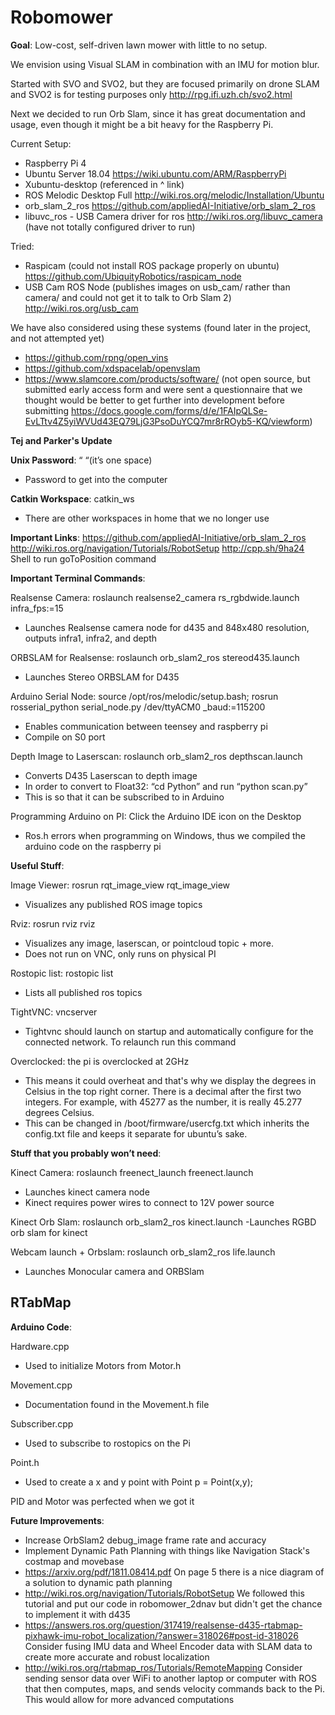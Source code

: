 # Robomower
**Goal**: Low-cost, self-driven lawn mower with little to no setup.

We envision using Visual SLAM in combination with an IMU for motion blur.

Started with SVO and SVO2, but they are focused primarily on drone SLAM and SVO2 is for testing purposes only http://rpg.ifi.uzh.ch/svo2.html


Next we decided to run Orb Slam, since it has great documentation and usage, even though it might be a bit heavy for the Raspberry Pi.

Current Setup:
- Raspberry Pi 4
- Ubuntu Server 18.04 https://wiki.ubuntu.com/ARM/RaspberryPi
- Xubuntu-desktop (referenced in ^ link)
- ROS Melodic Desktop Full http://wiki.ros.org/melodic/Installation/Ubuntu
- orb_slam_2_ros https://github.com/appliedAI-Initiative/orb_slam_2_ros 
- libuvc_ros - USB Camera driver for ros http://wiki.ros.org/libuvc_camera (have not totally configured driver to run)

Tried:
- Raspicam (could not install ROS package properly on ubuntu) https://github.com/UbiquityRobotics/raspicam_node
- USB Cam ROS Node (publishes images on usb_cam/ rather than camera/ and could not get it to talk to Orb Slam 2) http://wiki.ros.org/usb_cam

We have also considered using these systems (found later in the project, and not attempted yet)
- https://github.com/rpng/open_vins
- https://github.com/xdspacelab/openvslam
- https://www.slamcore.com/products/software/ (not open source, but submitted early access form and were sent a questionnaire that we thought would be better to get further into development before submitting https://docs.google.com/forms/d/e/1FAIpQLSe-EvLTtv4Z5yiWVUd43EQ79LjG3PsoDuYCQ7mr8rROyb5-KQ/viewform)


**Tej and Parker's Update**

**Unix Password**: “ “(it’s one space)
- Password to get into the computer

**Catkin Workspace**: catkin_ws
- There are other workspaces in home that we no longer use 

**Important Links**:
https://github.com/appliedAI-Initiative/orb_slam_2_ros
http://wiki.ros.org/navigation/Tutorials/RobotSetup
http://cpp.sh/9ha24 Shell to run goToPosition command

**Important Terminal Commands**:

Realsense Camera: roslaunch realsense2_camera rs_rgbdwide.launch infra_fps:=15
- Launches Realsense camera node for d435 and 848x480 resolution, outputs infra1, infra2, and depth

ORBSLAM for Realsense: roslaunch orb_slam2_ros stereod435.launch
- Launches Stereo ORBSLAM for D435

Arduino Serial Node: source /opt/ros/melodic/setup.bash; rosrun rosserial_python serial_node.py /dev/ttyACM0  _baud:=115200 
- Enables communication between teensey and raspberry pi
- Compile on S0 port

Depth Image to Laserscan: roslaunch orb_slam2_ros depthscan.launch
- Converts D435 Laserscan to depth image 
- In order to convert to Float32: “cd Python” and run “python scan.py”
- This is so that it can be subscribed to in Arduino

Programming Arduino on PI: Click the Arduino IDE icon on the Desktop
- Ros.h errors when programming on Windows, thus we compiled the arduino code on the raspberry pi 

**Useful Stuff**:

Image Viewer: rosrun rqt_image_view rqt_image_view
- Visualizes any published ROS image topics

Rviz: rosrun rviz rviz
- Visualizes any image, laserscan, or pointcloud topic + more. 
- Does not run on VNC, only runs on physical PI

Rostopic list: rostopic list
- Lists all published ros topics

TightVNC: vncserver
- Tightvnc should launch on startup and automatically configure for the connected network. To relaunch run this command

Overclocked: the pi is overclocked at 2GHz
- This means it could overheat and that's why we display the degrees in Celsius in the top right corner. There is a decimal after the first two integers. For example, with 45277 as the number, it is really 45.277 degrees Celsius. 
- This can be changed in /boot/firmware/usercfg.txt which inherits the config.txt file and keeps it separate for ubuntu’s sake. 

**Stuff that you probably won’t need**:

Kinect Camera: roslaunch freenect_launch freenect.launch
- Launches kinect camera node
- Kinect requires power wires to connect to 12V power source

Kinect Orb Slam: roslaunch orb_slam2_ros kinect.launch
-Launches RGBD orb slam for kinect

Webcam launch + Orbslam: roslaunch orb_slam2_ros life.launch
- Launches Monocular camera and ORBSlam

RTabMap
- 
**Arduino Code**:

Hardware.cpp
- Used to initialize Motors from Motor.h

Movement.cpp
- Documentation found in the Movement.h file

Subscriber.cpp
- Used to subscribe to rostopics on the Pi

Point.h 
- Used to create a x and y point with Point p = Point(x,y);

PID and Motor was perfected when we got it


**Future Improvements**:
- Increase OrbSlam2 debug_image frame rate and accuracy
- Implement Dynamic Path Planning with things like Navigation Stack's costmap and movebase
- https://arxiv.org/pdf/1811.08414.pdf On page 5 there is a nice diagram of a solution to dynamic path planning
- http://wiki.ros.org/navigation/Tutorials/RobotSetup We followed this tutorial and put our code in robomower_2dnav but didn't get the chance to implement it with d435
- https://answers.ros.org/question/317419/realsense-d435-rtabmap-pixhawk-imu-robot_localization/?answer=318026#post-id-318026 Consider fusing IMU data and Wheel Encoder data with SLAM data to create more accurate and robust localization 
- http://wiki.ros.org/rtabmap_ros/Tutorials/RemoteMapping Consider sending sensor data over WiFi to another laptop or computer with ROS that then computes, maps, and sends velocity commands back to the Pi. This would allow for more advanced computations





